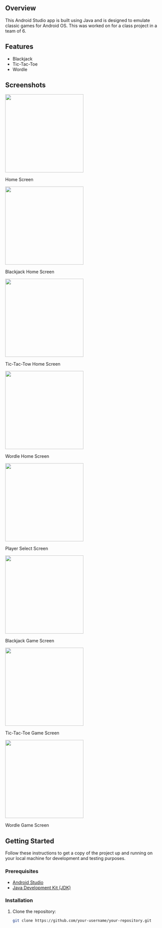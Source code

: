 ## Overview

This Android Studio app is built using Java and is designed to emulate classic games for Android OS. This was worked on for a class project in a team of 6.

## Features

- Blackjack
- Tic-Tac-Toe
- Wordle

## Screenshots

<img src=/github_ss/home_screen.png style="width:250px">
<p>Home Screen</p>

<img src=/github_ss/bj_home.png style="width:250px">
<p>Blackjack Home Screen</p>

<img src=/github_ss/ttt_home.png style="width:250px">
<p>Tic-Tac-Tow Home Screen</p>

<img src=/github_ss/wd_home.png style="width:250px">
<p>Wordle Home Screen</p>

<img src=/github_ss/player_screen.png style="width:250px">
<p>Player Select Screen</p>

<img src=/github_ss/bj_game.png style="width:250px">
<p>Blackjack Game Screen</p>

<img src=/github_ss/ttt_game.png style="width:250px">
<p>Tic-Tac-Toe Game Screen</p>

<img src=/github_ss/wd_game.png style="width:250px">
<p>Wordle Game Screen</p>

## Getting Started

Follow these instructions to get a copy of the project up and running on your local machine for development and testing purposes.

### Prerequisites

- [Android Studio](https://developer.android.com/studio)
- [Java Development Kit (JDK)](https://www.oracle.com/java/technologies/javase-downloads.html)

### Installation

1. Clone the repository:

   ```bash
   git clone https://github.com/your-username/your-repository.git
